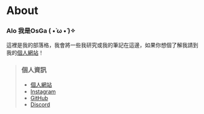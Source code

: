 # About
### Alo 我是OsGa ( •̀ ω •́ )✧

這裡是我的部落格，我會將一些我研究或我的筆記在這邊，如果你想個了解我請到我的[個人網站](https://osga.lol)！

> ### 個人資訊
> - [個人網站](https://osga.lol)
> - [Instagram](https://www.instagram.com/os324_/)
> - [GitHub](https://github.com/osga24)
> - [Discord]()